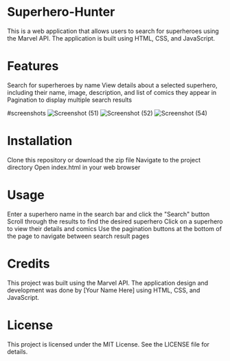 # Superhero-Hunter
This is a web application that allows users to search for superheroes using the Marvel API. The application is built using HTML, CSS, and JavaScript.

# Features
Search for superheroes by name
View details about a selected superhero, including their name, image, description, and list of comics they appear in
Pagination to display multiple search results

#screenshots
![Screenshot (51)](https://user-images.githubusercontent.com/64254250/234431476-7c16f689-225c-4444-a688-d27e23665add.png)
![Screenshot (52)](https://user-images.githubusercontent.com/64254250/234431501-efffb412-31ae-48f0-b638-7db5fba893cc.png)
![Screenshot (54)](https://user-images.githubusercontent.com/64254250/234431532-ed264a38-9b65-4564-b12e-26fde9f7d5ee.png)



# Installation
Clone this repository or download the zip file
Navigate to the project directory
Open index.html in your web browser

# Usage
Enter a superhero name in the search bar and click the "Search" button
Scroll through the results to find the desired superhero
Click on a superhero to view their details and comics
Use the pagination buttons at the bottom of the page to navigate between search result pages

# Credits
This project was built using the Marvel API. The application design and development was done by [Your Name Here] using HTML, CSS, and JavaScript.

# License
This project is licensed under the MIT License. See the LICENSE file for details.
